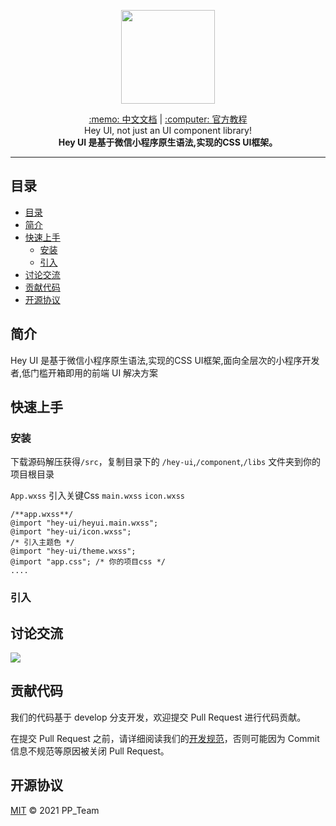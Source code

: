 <p align="center">
    <img width="150" class="QR-img" src="http://heyui.geekxz.com/logo.png">
</p>


<div align="center">
    <span><a target="_blank" href="http://heyui.geekxz.com/component/basic/button.html">:memo: 中文文档</a></span>
    <span>|</span>
    <span><a target="_blank" href="http://heyui.geekxz.com/component/basic/button.html">:computer: 官方教程</a></span>
</div>

<div align="center">
    <span>Hey UI, not just an UI component library!</span><br/>
    <strong>Hey UI 是基于微信小程序原生语法,实现的CSS UI框架。</strong>
</div>

---


## 目录

- [目录](#目录)
- [简介](#简介)
- [快速上手](#快速上手)
  - [安装](#安装)
  - [引入](#引入)
- [讨论交流](#讨论交流)
- [贡献代码](#贡献代码)
- [开源协议](#开源协议)


## 简介

Hey UI 是基于微信小程序原生语法,实现的CSS UI框架,面向全层次的小程序开发者,低门槛开箱即用的前端 UI 解决方案

## 快速上手

### 安装

下载源码解压获得`/src`，复制目录下的 `/hey-ui`,`/component`,`/libs` 文件夹到你的项目根目录

`App.wxss` 引入关键Css `main.wxss` `icon.wxss`
```
/**app.wxss**/
@import "hey-ui/heyui.main.wxss";
@import "hey-ui/icon.wxss";
/* 引入主题色 */
@import "hey-ui/theme.wxss";
@import "app.css"; /* 你的项目css */
....
```
### 引入


## 讨论交流

![](http://heyui.geekxz.com/logo.png)


## 贡献代码

我们的代码基于 develop 分支开发，欢迎提交 Pull Request 进行代码贡献。

在提交 Pull Request 之前，请详细阅读我们的[开发规范](http://heyui.geekxz.com/start/contribute.html)，否则可能因为 Commit 信息不规范等原因被关闭 Pull Request。


## 开源协议

[MIT](LICENSE) © 2021  PP_Team
